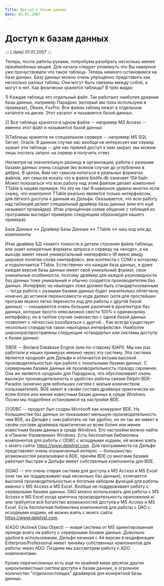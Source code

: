```yaml
---
Title: Доступ к базам данных
Date: 01.01.2007
---
```



Доступ к базам данных
=====================

::: {.date}
01.01.2007
:::

Теперь, после работы руками, попробуем разобрать несколько менее
призёмлённых вещей. Для начала следует упомянуть что Вы наверное уже
прочуствовали что такое таблица. Теперь немного остановимся на базе
данных. Базу данных можно очень упрощённо представить как несколько
разных таблиц. Они могут быть связаны между собой, а могут и нет. Как
физически хранятся таблицы? В трёх видах:

1\) Каждая таблица это отдельный файл. Так работают наиболее древние базы
данных, например Парадокс (который мы пока используем в примерах),
Dbase, FoxPro. Все файлы таблиц лежат в отдельном каталоге на диске.
Этот каталог и называется базой данных.

2\) Все таблицы хранятся в одном файле -- например MS Access -- именно
этот файл и называется базой данных

3)Таблицы хранятся на специальном сервере -- например MS SQL Server,
Oracle. В данном случае нас вообще не интересует как сервер хранит эти
таблицы -- для нас прямой доступ к ним закрыт, мы можем лишь послать
запрос на сервер и получить ответ.

Несмотря на значительную разницу в организации, работа с разными базами
данных очень сходная (во всяком случае до углубления в дебри). В целом,
Вам нет смысла копаться в реальных форматах файлов, нет смысла искать
что в файле biolife.db означает 10й байт. Может показаться что всю
работу над этим файлом делает компонент TTable в нашем примере. Но это
не так! Я наверное удивлю многих если скажу, что компонент TTable
реально является только интерфейсом, для лёгкого доступа к данным из
Дельфи. Оказывается, что всю работу над таблицей делает специальный
драйвер базы данных (или его ещё называют провайдер). Итак упрощённая
схема общения с таблицей из программы выглядит примерно следующим
образом(для нашего примера):

База Данных \<-\> Драйвер Базы Данных \<-\> TTable \<-\> наш код или др.
компоненты

Итак драйвер БД «знает» тонкости и детали строения файла таблицы, или
знает конкретные форматы запроса к серверу на «входе», а на выходе имеет
некий универсальный «интерфейс» (Я имею ввиду широкое понятие слова
«интерфейс», вне контекста с COM) к которому и подключается TTable.
Естественно что каждая база данных, и даже каждая версия базы данных
имеет свой уникальный формат, свои уникальные особенности, поэтому
драйвер для каждой разновидности баз данных тоже уникальный и обычно
создаётся производителем баз данных. Интерфейс на «выходе» тоже должен
быть стандартизованным -- тогда работа с разными базами данных будет
значительно облегчена, конечно до истиной переносимости кода далеко
(хотя для простейших програм можно легко перенести код для работы с
другой базой данных) -- сказываются очень большие различия в архитектуре
баз данных, которые просто невозможно свести 100% к одинаковому
интерфейсу, но в любом случае знакомство с одной базой данных позволяет
с лёгкостью разобраться с другой... Как всегда существует несколько
стандартов таких «выходных интерфейсов». Наиболее широкораспространены
следующие «стандарты» или системы доступа к базам данных:

1)BDE -- Borland Database Engine (или по-старому IDAPI). Мы как раз
работали в наших примерах именно через эту систему. Эта система является
«родной» для Дельфи и отличается весьма высокой производительностью при
работе с локальными базами данных. С серверными базами данных её
производительность гораздо скромнее. Она же является «родной» для
Парадокса, что обусловливает очень высокую производительность и удобство
работы связки Delphi-BDE-Paradox (конечно для небольших систем с малым
количеством пользователей). BDE имеет в своём составе драйвера
практически ко всем более или менее известным базам данных в среде
Windows. Позже мы подробнее остановимся на настройке BDE.

2)ODBC -- продукт был создан Microsoft как конкурент BDE. На большинстве
баз данных он показывает меньшую производительность чем BDE, из Дельфи с
ним работать не так удобно, но он так же имеет в своём составе драйвера
практически ко всем более или менее известным базам данных в среде
Windows. Его настройки можно найти в «Панели Управления» Windows. Есть
бесплатная библиотека компонентов для работы с ODBC с исходными кодами,
её можно взять с моего сайта: <https://www.delphist.com>. Для
программиста на Дельфи представляет очень ограниченный интерес --
большинство возможностей реализовано в BDE, причём BDE со многими базами
работает быстрее и Дельфи имеет собственные компоненты для BDE.

3)DAO -- это очень старая система для доступа к MS Access и MS Excel
(она так же поддерживает ещё несколько баз данных), отличается высокой
производительностью и богатым набором функций для работы именно с MS
Access и MS Excel. Вообще не поддерживает работу с серверными базами
данных. DAO можно использовать для работы с MS Access и MS Excel когда
критична производительность приложений и/или требуется всё богатство
возможностей доступа к MS Access и MS Excel. Есть бесплатная библиотека
компонентов для работы с DAO с исходными кодами, её можно взять с моего
сайта: <https://www.delphist.com>.

4)ADO (ActiveX Data Object) -- новая система от MS ориентированная
прежде всего на работу с серверными базами данных. Довольно удобна в
использовании, Дельфи начиная с 4й версии в модификации
Enterprise/Professional имеет линейку собственных компонентов для работы
через ADO. Позднее мы рассмотрим работу с ADO компонентами.

Кроме перечисленных есть ещё по крайней мере десяток других
широкоизвестных систем доступа к базам данных, и огромное количество
\"отдельностоящих\" драйверов для конкретной базы данных.
